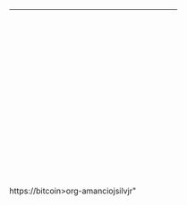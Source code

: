 
<table cellspacing="0" style="height: 300px; width: 300px;"><tr><td style="padding: 0px;"></td><td style="padding: 0px; position: relative; width: 226px; height: 274px;"><div style="width: 100%; height: 100%; position: relative; overflow: hidden;"><canvas width="678" height="822" style="width: 226px; height: 274px; position: absolute; z-index: 1; left: 0px; top: 0px;"></canvas><canvas width="678" height="822" style="width: 226px; height: 274px; position: absolute; z-index: 2; left: 0px; top: 0px;"></canvas></div></td><td style="padding: 0px;"><div style="height: 274px; overflow: hidden; width: 74px; left: 0px; position: relative; min-width: 74px;"><canvas width="222" height="822" style="width: 74px; height: 274px; position: absolute; z-index: 1; left: 0px; top: 0px;"></canvas><canvas width="222" height="822" style="width: 74px; height: 274px; position: absolute; z-index: 2; left: 0px; top: 0px;"></canvas></div></td></tr><tr><td style="padding: 0px;"></td><td style="height: 26px; padding: 0px; width: 226px;"><div style="width: 100%; height: 100%; position: relative; overflow: hidden;"><canvas width="678" height="78" style="width: 226px; height: 26px; position: absolute; z-index: 1; left: 0px; top: 0px;"></canvas><canvas width="678" height="78" style="width: 226px; height: 26px; position: absolute; z-index: 2; left: 0px; top: 0px;"></canvas></div></td><td style="padding: 0px;"><div style="width: 74px; height: 26px; overflow: hidden; min-width: 74px;"><canvas width="222" height="78" style="width: 74px; height: 26px;"></canvas></div></td></tr></table>


<z/> https://bitcoin>org-amanciojsilvjr"












